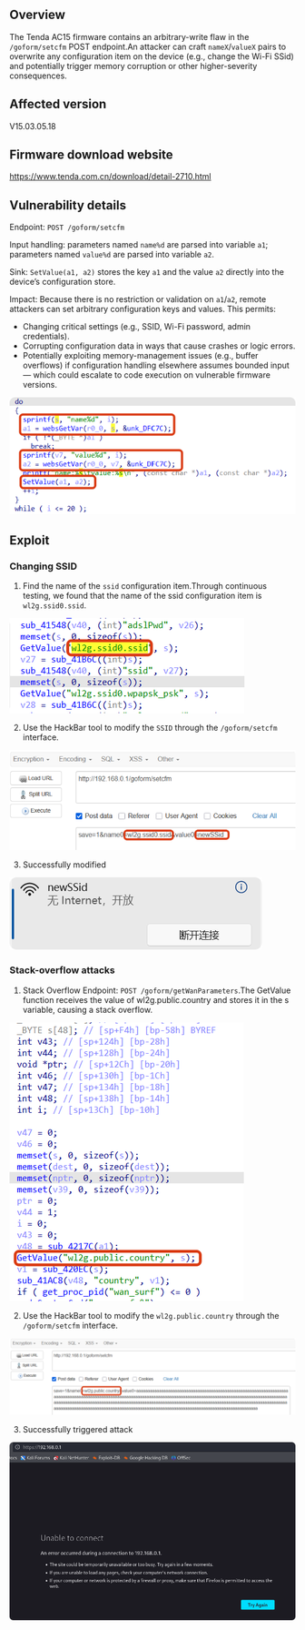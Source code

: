 ## Overview

The Tenda AC15 firmware contains an arbitrary-write flaw in the `/goform/setcfm` POST endpoint.An attacker can craft `nameX`/`valueX` pairs to overwrite any configuration item on the device (e.g., change the Wi-Fi SSid) and potentially trigger memory corruption or other higher-severity consequences.

## Affected version

V15.03.05.18

## Firmware download website 

https://www.tenda.com.cn/download/detail-2710.html

## Vulnerability details

Endpoint: `POST /goform/setcfm`

Input handling: parameters named `name%d` are parsed into variable `a1`; parameters named `value%d` are parsed into variable `a2`.

Sink: `SetValue(a1, a2)` stores the key `a1` and the value `a2` directly into the device’s configuration store.

Impact: Because there is no restriction or validation on `a1`/`a2`, remote attackers can set arbitrary configuration keys and values. This permits:

- Changing critical settings (e.g., SSID, Wi-Fi password, admin credentials).
- Corrupting configuration data in ways that cause crashes or logic errors.
- Potentially exploiting memory-management issues (e.g., buffer overflows) if configuration handling elsewhere assumes bounded input — which could escalate to code execution on vulnerable firmware versions.

![](https://raw.githubusercontent.com/abcdefg-png/images2/main/%E5%B1%80%E9%83%A8%E6%88%AA%E5%8F%96_20250929_091826.png)

## Exploit

### Changing SSID

1. Find the name of the `ssid` configuration item.Through continuous testing, we found that the name of the ssid configuration item is `wl2g.ssid0.ssid`.

![](https://raw.githubusercontent.com/abcdefg-png/images2/main/%E5%B1%80%E9%83%A8%E6%88%AA%E5%8F%96_20250929_093301.png)

2. Use the HackBar tool to modify the `SSID` through the `/goform/setcfm` interface.

![](https://raw.githubusercontent.com/abcdefg-png/images2/main/%E5%B1%80%E9%83%A8%E6%88%AA%E5%8F%96_20250929_094144.png)

3. Successfully modified

![](https://raw.githubusercontent.com/abcdefg-png/images2/main/%E5%B1%80%E9%83%A8%E6%88%AA%E5%8F%96_20250929_100955.png)

### Stack-overflow attacks

1. Stack Overflow Endpoint: `POST /goform/getWanParameters`.The GetValue function receives the value of wl2g.public.country and stores it in the s variable, causing a stack overflow.

![](https://raw.githubusercontent.com/abcdefg-png/images2/main/%E5%B1%80%E9%83%A8%E6%88%AA%E5%8F%96_20250929_101129.png)

2. Use the HackBar tool to modify the `wl2g.public.country` through the `/goform/setcfm` interface.

![](https://raw.githubusercontent.com/abcdefg-png/images2/main/%E5%B1%80%E9%83%A8%E6%88%AA%E5%8F%96_20250929_101930.png)

3. Successfully triggered attack

![](https://raw.githubusercontent.com/abcdefg-png/images2/main/%E5%B1%80%E9%83%A8%E6%88%AA%E5%8F%96_20250929_102621.png)

